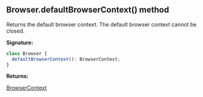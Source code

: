 ## Browser.defaultBrowserContext() method

Returns the default browser context. The default browser context cannot be closed.

**Signature:**

```typescript
class Browser {
  defaultBrowserContext(): BrowserContext;
}
```

**Returns:**

[BrowserContext](./puppeteer.browsercontext.md)
